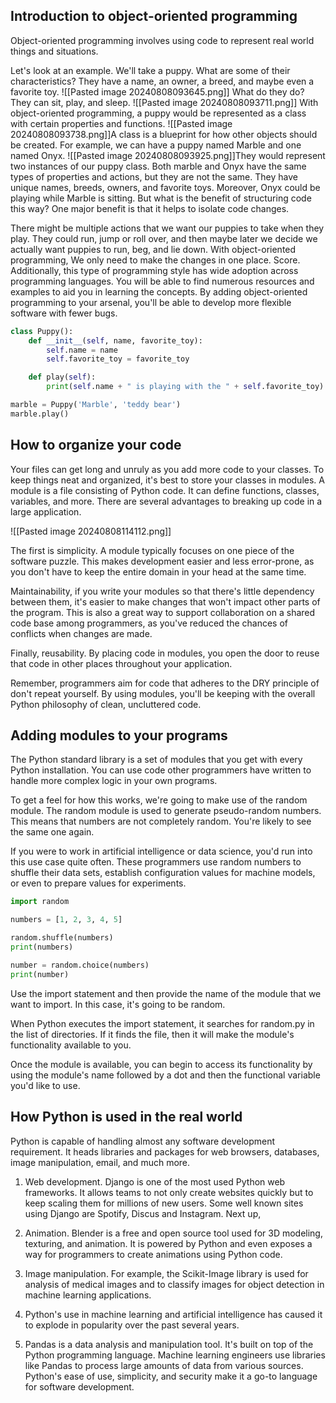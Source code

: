 ## Introduction to object-oriented programming


Object-oriented programming involves using code to represent real world things and situations. 

Let's look at an example. We'll take a puppy. What are some of their characteristics? They have a name, an owner, a breed, and maybe even a favorite toy. 
![[Pasted image 20240808093645.png]]
What do they do? They can sit, play, and sleep. 
![[Pasted image 20240808093711.png]]
With object-oriented programming, a puppy would be represented as a class with certain properties and functions. 
![[Pasted image 20240808093738.png]]A class is a blueprint for how other objects should be created. For example, we can have a puppy named Marble and one named Onyx. 
![[Pasted image 20240808093925.png]]They would represent two instances of our puppy class. Both marble and Onyx have the same types of properties and actions, but they are not the same. They have unique names, breeds, owners, and favorite toys. Moreover, Onyx could be playing while Marble is sitting. But what is the benefit of structuring code this way? One major benefit is that it helps to isolate code changes. 

There might be multiple actions that we want our puppies to take when they play. They could run, jump or roll over, and then maybe later we decide we actually want puppies to run, beg, and lie down. With object-oriented programming, We only need to make the changes in one place. Score. Additionally, this type of programming style has wide adoption across programming languages. You will be able to find numerous resources and examples to aid you in learning the concepts. By adding object-oriented programming to your arsenal, you'll be able to develop more flexible software with fewer bugs.

```python
class Puppy():
    def __init__(self, name, favorite_toy):
        self.name = name
        self.favorite_toy = favorite_toy

    def play(self):
        print(self.name + " is playing with the " + self.favorite_toy)

marble = Puppy('Marble', 'teddy bear')
marble.play()
```

## How to organize your code

Your files can get long and unruly as you add more code to your classes. To keep things neat and organized, it's best to store your classes in modules. A module is a file consisting of Python code. It can define functions, classes, variables, and more. There are several advantages to breaking up code in a large application. 

![[Pasted image 20240808114112.png]]

The first is simplicity. A module typically focuses on one piece of the software puzzle. This makes development easier and less error-prone, as you don't have to keep the entire domain in your head at the same time. 

Maintainability, if you write your modules so that there's little dependency between them, it's easier to make changes that won't impact other parts of the program. This is also a great way to support collaboration on a shared code base among programmers, as you've reduced the chances of conflicts when changes are made. 

Finally, reusability. By placing code in modules, you open the door to reuse that code in other places throughout your application. 

Remember, programmers aim for code that adheres to the DRY principle of don't repeat yourself. By using modules, you'll be keeping with the overall Python philosophy of clean, uncluttered code.

## Adding modules to your programs 

 The Python standard library is a set of modules that you get with every Python installation. You can use code other programmers have written to handle more complex logic in your own programs. 
 
 To get a feel for how this works, we're going to make use of the random module. The random module is used to generate pseudo-random numbers. This means that numbers are not completely random. You're likely to see the same one again. 
 
If you were to work in artificial intelligence or data science, you'd run into this use case quite often. These programmers use random numbers to shuffle their data sets, establish configuration values for machine models, or even to prepare values for experiments.
 ```python
import random

numbers = [1, 2, 3, 4, 5]

random.shuffle(numbers)
print(numbers)

number = random.choice(numbers)
print(number)
```
 Use the import statement and then provide the name of the module that we want to import. In this case, it's going to be random. 
 
 When Python executes the import statement, it searches for random.py in the list of directories. If it finds the file, then it will make the module's functionality available to you. 
 
 Once the module is available, you can begin to access its functionality by using the module's name followed by a dot and then the functional variable you'd like to use. 
 
## How Python is used in the real world

Python is capable of handling almost any software development requirement. It heads libraries and packages for web browsers, databases, image manipulation, email, and much more.

1. Web development. Django is one of the most used Python web frameworks. It allows teams to not only create websites quickly but to keep scaling them for millions of new users. Some well known sites using Django are Spotify, Discus and Instagram. Next up, 

2. Animation. Blender is a free and open source tool used for 3D modeling, texturing, and animation. It is powered by Python and even exposes a way for programmers to create animations using Python code. 

3. Image manipulation. For example, the Scikit-Image library is used for analysis of medical images and to classify images for object detection in machine learning applications. 

4. Python's use in machine learning and artificial intelligence has caused it to explode in popularity over the past several years. 

5. Pandas is a data analysis and manipulation tool. It's built on top of the Python programming language. Machine learning engineers use libraries like Pandas to process large amounts of data from various sources. Python's ease of use, simplicity, and security make it a go-to language for software development.